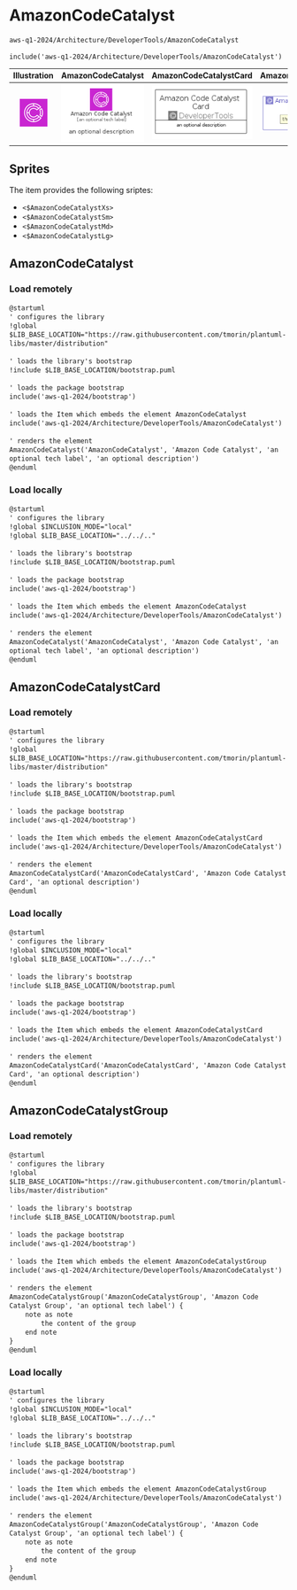 # AmazonCodeCatalyst


```text
aws-q1-2024/Architecture/DeveloperTools/AmazonCodeCatalyst
```

```text
include('aws-q1-2024/Architecture/DeveloperTools/AmazonCodeCatalyst')
```



| Illustration | AmazonCodeCatalyst | AmazonCodeCatalystCard | AmazonCodeCatalystGroup |
| :---: | :---: | :---: | :---: |
| ![illustration for Illustration](../../../aws-q1-2024/Architecture/DeveloperTools/AmazonCodeCatalyst.png) | ![illustration for AmazonCodeCatalyst](../../../aws-q1-2024/Architecture/DeveloperTools/AmazonCodeCatalyst.Local.png) | ![illustration for AmazonCodeCatalystCard](../../../aws-q1-2024/Architecture/DeveloperTools/AmazonCodeCatalystCard.Local.png) | ![illustration for AmazonCodeCatalystGroup](../../../aws-q1-2024/Architecture/DeveloperTools/AmazonCodeCatalystGroup.Local.png) |



## Sprites
The item provides the following sriptes:

- `<$AmazonCodeCatalystXs>`
- `<$AmazonCodeCatalystSm>`
- `<$AmazonCodeCatalystMd>`
- `<$AmazonCodeCatalystLg>`





## AmazonCodeCatalyst

### Load remotely
```plantuml
@startuml
' configures the library
!global $LIB_BASE_LOCATION="https://raw.githubusercontent.com/tmorin/plantuml-libs/master/distribution"

' loads the library's bootstrap
!include $LIB_BASE_LOCATION/bootstrap.puml

' loads the package bootstrap
include('aws-q1-2024/bootstrap')

' loads the Item which embeds the element AmazonCodeCatalyst
include('aws-q1-2024/Architecture/DeveloperTools/AmazonCodeCatalyst')

' renders the element
AmazonCodeCatalyst('AmazonCodeCatalyst', 'Amazon Code Catalyst', 'an optional tech label', 'an optional description')
@enduml
```

### Load locally
```plantuml
@startuml
' configures the library
!global $INCLUSION_MODE="local"
!global $LIB_BASE_LOCATION="../../.."

' loads the library's bootstrap
!include $LIB_BASE_LOCATION/bootstrap.puml

' loads the package bootstrap
include('aws-q1-2024/bootstrap')

' loads the Item which embeds the element AmazonCodeCatalyst
include('aws-q1-2024/Architecture/DeveloperTools/AmazonCodeCatalyst')

' renders the element
AmazonCodeCatalyst('AmazonCodeCatalyst', 'Amazon Code Catalyst', 'an optional tech label', 'an optional description')
@enduml
```

## AmazonCodeCatalystCard

### Load remotely
```plantuml
@startuml
' configures the library
!global $LIB_BASE_LOCATION="https://raw.githubusercontent.com/tmorin/plantuml-libs/master/distribution"

' loads the library's bootstrap
!include $LIB_BASE_LOCATION/bootstrap.puml

' loads the package bootstrap
include('aws-q1-2024/bootstrap')

' loads the Item which embeds the element AmazonCodeCatalystCard
include('aws-q1-2024/Architecture/DeveloperTools/AmazonCodeCatalyst')

' renders the element
AmazonCodeCatalystCard('AmazonCodeCatalystCard', 'Amazon Code Catalyst Card', 'an optional description')
@enduml
```

### Load locally
```plantuml
@startuml
' configures the library
!global $INCLUSION_MODE="local"
!global $LIB_BASE_LOCATION="../../.."

' loads the library's bootstrap
!include $LIB_BASE_LOCATION/bootstrap.puml

' loads the package bootstrap
include('aws-q1-2024/bootstrap')

' loads the Item which embeds the element AmazonCodeCatalystCard
include('aws-q1-2024/Architecture/DeveloperTools/AmazonCodeCatalyst')

' renders the element
AmazonCodeCatalystCard('AmazonCodeCatalystCard', 'Amazon Code Catalyst Card', 'an optional description')
@enduml
```

## AmazonCodeCatalystGroup

### Load remotely
```plantuml
@startuml
' configures the library
!global $LIB_BASE_LOCATION="https://raw.githubusercontent.com/tmorin/plantuml-libs/master/distribution"

' loads the library's bootstrap
!include $LIB_BASE_LOCATION/bootstrap.puml

' loads the package bootstrap
include('aws-q1-2024/bootstrap')

' loads the Item which embeds the element AmazonCodeCatalystGroup
include('aws-q1-2024/Architecture/DeveloperTools/AmazonCodeCatalyst')

' renders the element
AmazonCodeCatalystGroup('AmazonCodeCatalystGroup', 'Amazon Code Catalyst Group', 'an optional tech label') {
    note as note
        the content of the group
    end note
}
@enduml
```

### Load locally
```plantuml
@startuml
' configures the library
!global $INCLUSION_MODE="local"
!global $LIB_BASE_LOCATION="../../.."

' loads the library's bootstrap
!include $LIB_BASE_LOCATION/bootstrap.puml

' loads the package bootstrap
include('aws-q1-2024/bootstrap')

' loads the Item which embeds the element AmazonCodeCatalystGroup
include('aws-q1-2024/Architecture/DeveloperTools/AmazonCodeCatalyst')

' renders the element
AmazonCodeCatalystGroup('AmazonCodeCatalystGroup', 'Amazon Code Catalyst Group', 'an optional tech label') {
    note as note
        the content of the group
    end note
}
@enduml
```

